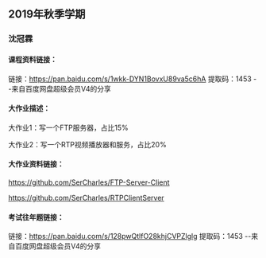 ## 2019年秋季学期

### 沈冠霖

#### 课程资料链接：

链接：https://pan.baidu.com/s/1wkk-DYN1BovxU89va5c6hA 
提取码：1453 
--来自百度网盘超级会员V4的分享

#### 大作业描述：

大作业1：写一个FTP服务器，占比15%

大作业2：写一个RTP视频播放器和服务，占比20%

#### 大作业资料链接：

https://github.com/SerCharles/FTP-Server-Client

https://github.com/SerCharles/RTPClientServer

#### **考试往年题链接：**

链接：https://pan.baidu.com/s/128pwQtlfO28khjCVPZlglg 
提取码：1453 
--来自百度网盘超级会员V4的分享

